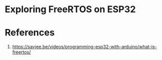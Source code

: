 # Exploring FreeRTOS on ESP32
# References
1. https://savjee.be/videos/programming-esp32-with-arduino/what-is-freertos/
